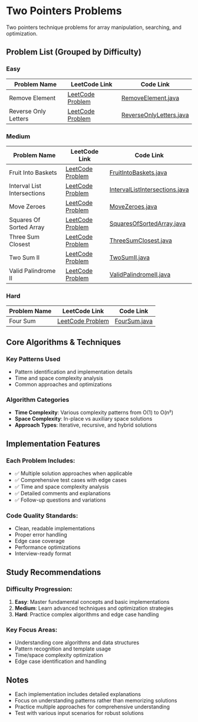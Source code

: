 # Two Pointers Problems

Two pointers technique problems for array manipulation, searching, and optimization.

## Problem List (Grouped by Difficulty)

### Easy
| Problem Name | LeetCode Link | Code Link |
|--------------|--------------|-----------|
| Remove Element | [LeetCode Problem](https://leetcode.com/problems/remove-element/) | [RemoveElement.java](./easy/RemoveElement.java) |
| Reverse Only Letters | [LeetCode Problem](https://leetcode.com/problems/reverse-only-letters/) | [ReverseOnlyLetters.java](./easy/ReverseOnlyLetters.java) |

### Medium
| Problem Name | LeetCode Link | Code Link |
|--------------|--------------|-----------|
| Fruit Into Baskets | [LeetCode Problem](https://leetcode.com/problems/fruit-into-baskets/) | [FruitIntoBaskets.java](./medium/FruitIntoBaskets.java) |
| Interval List Intersections | [LeetCode Problem](https://leetcode.com/problems/interval-list-intersections/) | [IntervalListIntersections.java](./medium/IntervalListIntersections.java) |
| Move Zeroes | [LeetCode Problem](https://leetcode.com/problems/move-zeroes/) | [MoveZeroes.java](./medium/MoveZeroes.java) |
| Squares Of Sorted Array | [LeetCode Problem](https://leetcode.com/problems/squares-of-sorted-array/) | [SquaresOfSortedArray.java](./medium/SquaresOfSortedArray.java) |
| Three Sum Closest | [LeetCode Problem](https://leetcode.com/problems/three-sum-closest/) | [ThreeSumClosest.java](./medium/ThreeSumClosest.java) |
| Two Sum II | [LeetCode Problem](https://leetcode.com/problems/two-sum-ii/) | [TwoSumII.java](./medium/TwoSumII.java) |
| Valid Palindrome II | [LeetCode Problem](https://leetcode.com/problems/valid-palindrome-ii/) | [ValidPalindromeII.java](./medium/ValidPalindromeII.java) |

### Hard
| Problem Name | LeetCode Link | Code Link |
|--------------|--------------|-----------|
| Four Sum | [LeetCode Problem](https://leetcode.com/problems/four-sum/) | [FourSum.java](./hard/FourSum.java) |

## Core Algorithms & Techniques

### Key Patterns Used
- Pattern identification and implementation details
- Time and space complexity analysis
- Common approaches and optimizations

### Algorithm Categories
- **Time Complexity**: Various complexity patterns from O(1) to O(n²)
- **Space Complexity**: In-place vs auxiliary space solutions
- **Approach Types**: Iterative, recursive, and hybrid solutions

## Implementation Features

### Each Problem Includes:
- ✅ Multiple solution approaches when applicable
- ✅ Comprehensive test cases with edge cases
- ✅ Time and space complexity analysis
- ✅ Detailed comments and explanations
- ✅ Follow-up questions and variations

### Code Quality Standards:
- Clean, readable implementations
- Proper error handling
- Edge case coverage
- Performance optimizations
- Interview-ready format

## Study Recommendations

### Difficulty Progression:
1. **Easy**: Master fundamental concepts and basic implementations
2. **Medium**: Learn advanced techniques and optimization strategies  
3. **Hard**: Practice complex algorithms and edge case handling

### Key Focus Areas:
- Understanding core algorithms and data structures
- Pattern recognition and template usage
- Time/space complexity optimization
- Edge case identification and handling

## Notes
- Each implementation includes detailed explanations
- Focus on understanding patterns rather than memorizing solutions
- Practice multiple approaches for comprehensive understanding
- Test with various input scenarios for robust solutions
